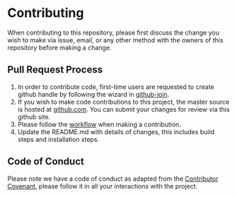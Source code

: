 # Contributing

When contributing to this repository, please first discuss the change you wish to make via issue, email, or any other method with the owners of this repository before making a change.


## Pull Request Process

1. In order to contribute code, first-time users are requested to create github handle by following the wizard in [github-join](https://github.com/join).
2. If you wish to make code contributions to this project, the master source is hosted at [github.com](https://github.com/rdkcentral/meta-turris). You can submit your changes for review via this github site.
3. Please follow the [workflow](https://help.github.com/articles/creating-a-pull-request) when making a contribution.
4. Update the README.md with details of changes, this includes build steps and installation steps.

## Code of Conduct

Please note we have a code of conduct as adapted from the [Contributor Covenant](https://www.contributor-covenant.org/version/1/4/code-of-conduct.html), please follow it in all your interactions with the project.
